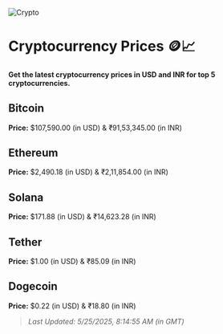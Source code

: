 
![Crypto](https://www.techguide.com.au/wp-content/uploads/2020/11/crypto3.jpeg)

# Cryptocurrency Prices 🪙📈

#### Get the latest cryptocurrency prices in USD and INR for top 5 cryptocurrencies.

## Bitcoin

**Price:** $107,590.00 (in USD) & ₹91,53,345.00 (in INR)

## Ethereum

**Price:** $2,490.18 (in USD) & ₹2,11,854.00 (in INR)

## Solana

**Price:** $171.88 (in USD) & ₹14,623.28 (in INR)

## Tether

**Price:** $1.00 (in USD) & ₹85.09 (in INR)

## Dogecoin

**Price:** $0.22 (in USD) & ₹18.80 (in INR)

> _Last Updated: 5/25/2025, 8:14:55 AM (in GMT)_
